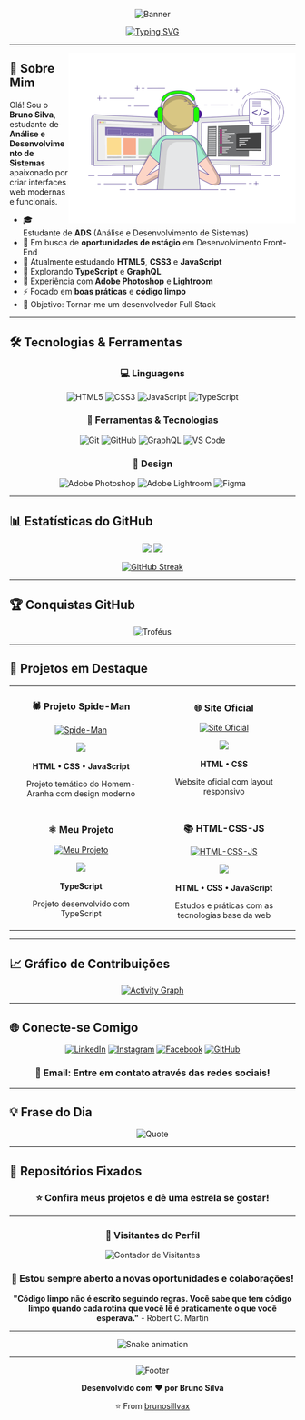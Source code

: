 <div align="center">
  
![Banner](https://capsule-render.vercel.app/api?type=waving&color=gradient&customColorList=6,11,20&height=300&section=header&text=Bruno%20Silva&fontSize=80&fontColor=fff&animation=fadeIn&fontAlignY=38&desc=Desenvolvedor%20Front-End%20|%20Estudante%20de%20ADS&descAlignY=51&descAlign=50)

</div>

<div align="center">
  
[![Typing SVG](https://readme-typing-svg.herokuapp.com?font=Fira+Code&size=28&duration=3000&pause=1000&color=00D9FF&center=true&vCenter=true&width=600&lines=Bem-vindo+ao+meu+perfil!+%F0%9F%91%8B;Estudante+de+Front-End+%F0%9F%92%BB;Cursando+An%C3%A1lise+e+Desenvolvimento;Procurando+Est%C3%A1gio+%F0%9F%9A%80;Apaixonado+por+Tecnologia!+%E2%9A%A1)](https://git.io/typing-svg)

</div>

---

<img align="right" alt="Coding" width="400" src="https://raw.githubusercontent.com/devSouvik/devSouvik/master/gif3.gif">

## 🚀 Sobre Mim

Olá! Sou o **Bruno Silva**, estudante de **Análise e Desenvolvimento de Sistemas** apaixonado por criar interfaces web modernas e funcionais.

- 🎓 Estudante de **ADS** (Análise e Desenvolvimento de Sistemas)
- 💼 Em busca de **oportunidades de estágio** em Desenvolvimento Front-End
- 🔭 Atualmente estudando **HTML5**, **CSS3** e **JavaScript**
- 🌱 Explorando **TypeScript** e **GraphQL**
- 🎨 Experiência com **Adobe Photoshop** e **Lightroom**
- ⚡ Focado em **boas práticas** e **código limpo**
- 🎯 Objetivo: Tornar-me um desenvolvedor Full Stack

---

## 🛠️ Tecnologias & Ferramentas

<div align="center">

### 💻 Linguagens
![HTML5](https://img.shields.io/badge/HTML5-E34F26?style=for-the-badge&logo=html5&logoColor=white)
![CSS3](https://img.shields.io/badge/CSS3-1572B6?style=for-the-badge&logo=css3&logoColor=white)
![JavaScript](https://img.shields.io/badge/JavaScript-F7DF1E?style=for-the-badge&logo=javascript&logoColor=black)
![TypeScript](https://img.shields.io/badge/TypeScript-007ACC?style=for-the-badge&logo=typescript&logoColor=white)

### 🔧 Ferramentas & Tecnologias
![Git](https://img.shields.io/badge/Git-F05032?style=for-the-badge&logo=git&logoColor=white)
![GitHub](https://img.shields.io/badge/GitHub-181717?style=for-the-badge&logo=github&logoColor=white)
![GraphQL](https://img.shields.io/badge/GraphQL-E10098?style=for-the-badge&logo=graphql&logoColor=white)
![VS Code](https://img.shields.io/badge/VS_Code-007ACC?style=for-the-badge&logo=visual-studio-code&logoColor=white)

### 🎨 Design
![Adobe Photoshop](https://img.shields.io/badge/Photoshop-31A8FF?style=for-the-badge&logo=adobe-photoshop&logoColor=white)
![Adobe Lightroom](https://img.shields.io/badge/Lightroom-31A8FF?style=for-the-badge&logo=adobe-lightroom&logoColor=white)
![Figma](https://img.shields.io/badge/Figma-F24E1E?style=for-the-badge&logo=figma&logoColor=white)

</div>

---

## 📊 Estatísticas do GitHub

<div align="center">
  
<img height="180em" src="https://github-readme-stats.vercel.app/api?username=brunosillvax&show_icons=true&theme=radical&include_all_commits=true&count_private=true&hide_border=true&bg_color=0d1117&title_color=00d9ff&icon_color=00d9ff&text_color=c9d1d9"/>
<img height="180em" src="https://github-readme-stats.vercel.app/api/top-langs/?username=brunosillvax&layout=compact&langs_count=8&theme=radical&hide_border=true&bg_color=0d1117&title_color=00d9ff&text_color=c9d1d9"/>

</div>

<div align="center">
  
[![GitHub Streak](https://github-readme-streak-stats.herokuapp.com/?user=brunosillvax&theme=radical&hide_border=true&background=0D1117&ring=00d9ff&fire=00d9ff&currStreakLabel=00d9ff)](https://git.io/streak-stats)

</div>

---

## 🏆 Conquistas GitHub

<div align="center">
  
![Troféus](https://github-profile-trophy.vercel.app/?username=brunosillvax&theme=radical&no-frame=true&no-bg=true&column=7&margin-w=15&margin-h=15)

</div>

---

## 📂 Projetos em Destaque

<div align="center">

<table>
  <tr>
    <td width="50%">
      <h3 align="center">🕷️ Projeto Spide-Man</h3>
      <div align="center">  
        <a href="https://github.com/brunosillvax/SPIDE-MAN" target="_blank">
          <img src="https://github-readme-stats.vercel.app/api/pin/?username=brunosillvax&repo=SPIDE-MAN&theme=radical&hide_border=true&bg_color=0d1117&title_color=00d9ff&icon_color=00d9ff" alt="Spide-Man" />
        </a>
        <br>
        <p>
          <a href="https://github.com/brunosillvax/SPIDE-MAN" target="_blank">
            <img src="https://img.shields.io/badge/Ver_Projeto-00d9ff?style=for-the-badge&logo=github&logoColor=white"/>
          </a>
        </p>
        <p><strong>HTML • CSS • JavaScript</strong></p>
        <p>Projeto temático do Homem-Aranha com design moderno</p>
      </div>
    </td>
    <td width="50%">
      <h3 align="center">🌐 Site Oficial</h3>
      <div align="center">
        <a href="https://github.com/brunosillvax/SITE-OFICIAL" target="_blank">
          <img src="https://github-readme-stats.vercel.app/api/pin/?username=brunosillvax&repo=SITE-OFICIAL&theme=radical&hide_border=true&bg_color=0d1117&title_color=00d9ff&icon_color=00d9ff" alt="Site Oficial" />
        </a>
        <br>
        <p>
          <a href="https://github.com/brunosillvax/SITE-OFICIAL" target="_blank">
            <img src="https://img.shields.io/badge/Ver_Projeto-00d9ff?style=for-the-badge&logo=github&logoColor=white"/>
          </a>
        </p>
        <p><strong>HTML • CSS</strong></p>
        <p>Website oficial com layout responsivo</p>
      </div>
    </td>
  </tr>
  <tr>
    <td width="50%">
      <h3 align="center">⚛️ Meu Projeto</h3>
      <div align="center">
        <a href="https://github.com/brunosillvax/meu-projeto" target="_blank">
          <img src="https://github-readme-stats.vercel.app/api/pin/?username=brunosillvax&repo=meu-projeto&theme=radical&hide_border=true&bg_color=0d1117&title_color=00d9ff&icon_color=00d9ff" alt="Meu Projeto" />
        </a>
        <br>
        <p>
          <a href="https://github.com/brunosillvax/meu-projeto" target="_blank">
            <img src="https://img.shields.io/badge/Ver_Projeto-00d9ff?style=for-the-badge&logo=github&logoColor=white"/>
          </a>
        </p>
        <p><strong>TypeScript</strong></p>
        <p>Projeto desenvolvido com TypeScript</p>
      </div>
    </td>
    <td width="50%">
      <h3 align="center">📚 HTML-CSS-JS</h3>
      <div align="center">
        <a href="https://github.com/brunosillvax/HTML-CSS-JS" target="_blank">
          <img src="https://github-readme-stats.vercel.app/api/pin/?username=brunosillvax&repo=HTML-CSS-JS&theme=radical&hide_border=true&bg_color=0d1117&title_color=00d9ff&icon_color=00d9ff" alt="HTML-CSS-JS" />
        </a>
        <br>
        <p>
          <a href="https://github.com/brunosillvax/HTML-CSS-JS" target="_blank">
            <img src="https://img.shields.io/badge/Ver_Projeto-00d9ff?style=for-the-badge&logo=github&logoColor=white"/>
          </a>
        </p>
        <p><strong>HTML • CSS • JavaScript</strong></p>
        <p>Estudos e práticas com as tecnologias base da web</p>
      </div>
    </td>
  </tr>
</table>

</div>

---

## 📈 Gráfico de Contribuições

<div align="center">

[![Activity Graph](https://github-readme-activity-graph.vercel.app/graph?username=brunosillvax&theme=react-dark&hide_border=true&bg_color=0d1117&color=00d9ff&line=00d9ff&point=00d9ff)](https://github.com/brunosillvax)

</div>

---

## 🌐 Conecte-se Comigo

<div align="center">

[![LinkedIn](https://img.shields.io/badge/LinkedIn-0077B5?style=for-the-badge&logo=linkedin&logoColor=white)](https://linkedin.com/in/brunosillvax)
[![Instagram](https://img.shields.io/badge/Instagram-E4405F?style=for-the-badge&logo=instagram&logoColor=white)](https://instagram.com/brunosillvax)
[![Facebook](https://img.shields.io/badge/Facebook-1877F2?style=for-the-badge&logo=facebook&logoColor=white)](https://facebook.com/brunosillvax)
[![GitHub](https://img.shields.io/badge/GitHub-181717?style=for-the-badge&logo=github&logoColor=white)](https://github.com/brunosillvax)

### 📧 Email: Entre em contato através das redes sociais!

</div>

---

## 💡 Frase do Dia

<div align="center">

![Quote](https://quotes-github-readme.vercel.app/api?type=horizontal&theme=radical)

</div>

---

## 📌 Repositórios Fixados

<div align="center">

### ⭐ Confira meus projetos e dê uma estrela se gostar!

</div>

---

<div align="center">

### 👀 Visitantes do Perfil

![Contador de Visitantes](https://profile-counter.glitch.me/brunosillvax/count.svg)

### 💬 Estou sempre aberto a novas oportunidades e colaborações!

**"Código limpo não é escrito seguindo regras. Você sabe que tem código limpo quando cada rotina que você lê é praticamente o que você esperava."** - Robert C. Martin

</div>

---

<div align="center">

![Snake animation](https://github.com/brunosillvax/brunosillvax/blob/output/github-contribution-grid-snake.svg)

</div>

---

<div align="center">
  
![Footer](https://capsule-render.vercel.app/api?type=waving&color=gradient&customColorList=6,11,20&height=120&section=footer)

**Desenvolvido com ❤️ por Bruno Silva**

⭐ From [brunosillvax](https://github.com/brunosillvax)

</div>

